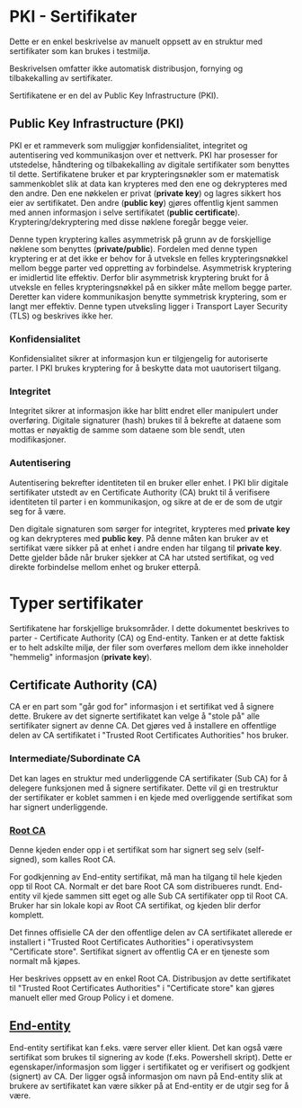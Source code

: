 # PKI - Sertifikater
Dette er en enkel beskrivelse av manuelt oppsett av en struktur med sertifikater som kan brukes i testmiljø. 

Beskrivelsen omfatter ikke automatisk distribusjon, fornying og tilbakekalling av sertifikater. 

Sertifikatene er en del av Public Key Infrastructure (PKI).

## Public Key Infrastructure (PKI)
PKI er et rammeverk som muliggjør konfidensialitet, integritet og autentisering ved kommunikasjon over et nettverk. PKI har prosesser for utstedelse, håndtering og tilbakekalling av digitale sertifikater som benyttes til dette. Sertifikatene bruker et par krypteringsnøkler som er matematisk sammenkoblet slik at data kan krypteres med den ene og dekrypteres med den andre. Den ene nøkkelen er privat (**private key**) og lagres sikkert hos eier av sertifikatet. Den andre (**public key**) gjøres offentlig kjent sammen med annen informasjon i selve sertifikatet (**public certificate**). Kryptering/dekryptering med disse nøklene foregår begge veier.

Denne typen kryptering kalles asymmetrisk på grunn av de forskjellige nøklene som benyttes (**private/public**). Fordelen med denne typen kryptering er at det ikke er behov for å utveksle en felles krypteringsnøkkel mellom begge parter ved oppretting av forbindelse. Asymmetrisk kryptering er imidlertid lite effektiv. Derfor blir asymmetrisk kryptering brukt for å utveksle en felles krypteringsnøkkel på en sikker måte mellom begge parter. Deretter kan videre kommunikasjon benytte symmetrisk kryptering, som er langt mer effektiv. Denne typen utveksling ligger i Transport Layer Security (TLS) og beskrives ikke her.

### Konfidensialitet
Konfidensialitet sikrer at informasjon kun er tilgjengelig for autoriserte parter. I PKI brukes kryptering for å beskytte data mot uautorisert tilgang.

### Integritet
Integritet sikrer at informasjon ikke har blitt endret eller manipulert under overføring. Digitale signaturer (hash) brukes til å bekrefte at dataene som mottas er nøyaktig de samme som dataene som ble sendt, uten modifikasjoner.

### Autentisering
Autentisering bekrefter identiteten til en bruker eller enhet. I PKI blir digitale sertifikater utstedt av en Certificate Authority (CA) brukt til å verifisere identiteten til parter i en kommunikasjon, og sikre at de er de som de utgir seg for å være. 

Den digitale signaturen som sørger for integritet, krypteres med **private key** og kan dekrypteres med **public key**. På denne måten kan bruker av et sertifikat være sikker på at enhet i andre enden har tilgang til **private key**. Dette gjelder både når bruker sjekker at CA har utsted sertifikat, og ved direkte forbindelse mellom enhet og bruker etterpå.

# Typer sertifikater
Sertifikatene har forskjellige bruksområder. I dette dokumentet beskrives to parter - Certificate Authority (CA) og End-entity. Tanken er at dette faktisk er to helt adskilte miljø, der filer som overføres mellom dem ikke inneholder "hemmelig" informasjon (**private key**).

## Certificate Authority (CA)
CA er en part som "går god for" informasjon i et sertifikat ved å signere dette. Brukere av det signerte sertifikatet kan velge å "stole på" alle sertifikater signert av denne CA. Det gjøres ved å installere en offentlige delen av CA sertifikatet i "Trusted Root Certificates Authorities" hos bruker.

### Intermediate/Subordinate CA
Det kan lages en struktur med underliggende CA sertifikater (Sub CA) for å delegere funksjonen med å signere sertifikater. Dette vil gi en trestruktur der sertifikater er koblet sammen i en kjede med overliggende sertifikat som har signert underliggende. 

### [Root CA](CertificateAuthority/OpenSSL_RootCA/README.md)
Denne kjeden ender opp i et sertifikat som har signert seg selv (self-signed), som kalles Root CA. 

For godkjenning av End-entity sertifikat, må man ha tilgang til hele kjeden opp til Root CA. Normalt er det bare Root CA som distribueres rundt. End-entity vil kjede sammen sitt eget og alle Sub CA sertifikater opp til Root CA. Bruker har sin lokale kopi av Root CA sertifikat, og kjeden blir derfor komplett.

Det finnes offisielle CA der den offentlige delen av CA sertifikatet allerede er installert i "Trusted Root Certificates Authorities" i operativsystem "Certificate store". Sertifikat signert av offentlig CA er en tjeneste som normalt må kjøpes.

Her beskrives oppsett av en enkel Root CA. Distribusjon av dette sertifikatet til "Trusted Root Certificates Authorities" i  "Certificate store" kan gjøres manuelt eller med Group Policy i et domene.

## [End-entity](EndEntity/README.md)
End-entity sertifikat kan f.eks. være server eller klient. Det kan også være sertifikat som brukes til signering av kode (f.eks. Powershell skript). Dette er egenskaper/informasjon som ligger i sertifikatet og er verifisert og godkjent (signert) av CA. Der ligger også informasjon om navn på End-entity slik at brukere av sertifikatet kan være sikker på at End-entity er de utgir seg for å være. 